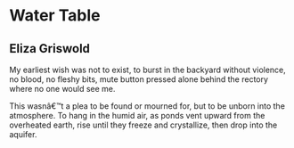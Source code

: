 # Water Table
## Eliza Griswold
My earliest wish was not to exist,
to burst in the backyard
without violence,
no blood, no fleshy bits,
mute button pressed
alone behind the rectory
where no one would see me.

This wasnâ€™t a plea to be found
or mourned for, but to be unborn
into the atmosphere. To hang
in the humid air, as ponds vent upward
from the overheated earth,
rise until they freeze
and crystallize, then drop
into the aquifer.